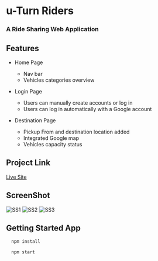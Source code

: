 # u-Turn Riders

### A Ride Sharing Web Application

## Features

- Home Page

  - Nav bar
  - Vehicles categories overview

- Login Page

  - Users can manually create accounts or log in
  - Users can log in automatically with a Google account

- Destination Page
  - Pickup From and destination location added
  - Integrated Google map
  - Vehicles capacity status

## Project Link

<!-- Links -->

[Live Site](https://u-turn-riders.web.app/)

## ScreenShot

<!-- imgages -->

![SS1](https://res.cloudinary.com/dxvzhnyuo/image/upload/v1619855694/riders_dkb2aq.png)
![SS2](https://res.cloudinary.com/dxvzhnyuo/image/upload/v1619855684/map_ubuenm.png)
![SS3](https://res.cloudinary.com/dxvzhnyuo/image/upload/v1619855706/log_fvzzyt.png)

## Getting Started App

<!-- Code -->

```bash
  npm install

  npm start
```
